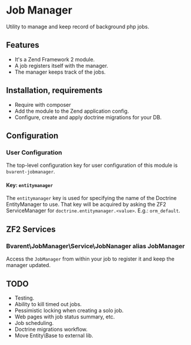 Job Manager
===========

Utility to manage and keep record of background php jobs.

Features
--------

* It's a Zend Framework 2 module.
* A job registers itself with the manager.
* The manager keeps track of the jobs.

Installation, requirements
--------------------------

* Require with composer
* Add the module to the Zend application config.
* Configure, create and apply doctrine migrations for your DB.


Configuration
-------------

### User Configuration

The top-level configuration key for user configuration of this module is `bvarent-jobmanager`.

#### Key: `entitymanager`

The `entitymanager` key is used for specifying the name of the Doctrine EntityManager
to use. That key will be acquired by asking the ZF2 ServiceManager for
`doctrine.entitymanager.<value>`. E.g.: `orm_default`.

ZF2 Services
------------

### Bvarent\JobManager\Service\JobNanager alias JobManager

Access the `JobManager` from within your job to register it and keep the manager updated.

TODO
----

* Testing.
* Ability to kill timed out jobs.
* Pessimistic locking when creating a solo job.
* Web pages with job status summary, etc.
* Job scheduling.
* Doctrine migrations workflow.
* Move Entity\Base to external lib.